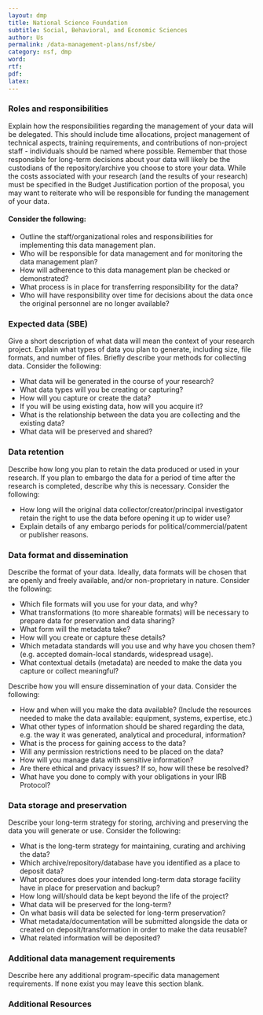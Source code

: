 ```yaml
---
layout: dmp
title: National Science Foundation 
subtitle: Social, Behavioral, and Economic Sciences
author: Us
permalink: /data-management-plans/nsf/sbe/
category: nsf, dmp
word: 
rtf: 
pdf:
latex: 
---
```


### Roles and responsibilities

Explain how the responsibilities regarding the management of your data will be delegated. This should include time allocations, project management of technical aspects, training requirements, and contributions of non-project staff - individuals should be named where possible. Remember that those responsible for long-term decisions about your data will likely be the custodians of the repository/archive you choose to store your data. While the costs associated with your research (and the results of your research) must be specified in the Budget Justification portion of the proposal, you may want to reiterate who will be responsible for funding the management of your data. 

#### Consider the following:

- Outline the staff/organizational roles and responsibilities for implementing this data management plan.
- Who will be responsible for data management and for monitoring the data management plan?
- How will adherence to this data management plan be checked or demonstrated?
- What process is in place for transferring responsibility for the data?
- Who will have responsibility over time for decisions about the data once the original personnel are no longer available? 

### Expected data (SBE)

Give a short description of what data will mean the context of your research project. Explain what types of data you plan to generate, including size, file formats, and number of files. Briefly describe your methods for collecting data. Consider the following:

 - What data will be generated in the course of your research?
 - What data types will you be creating or capturing?
 - How will you capture or create the data?
 - If you will be using existing data, how will you acquire it?
 - What is the relationship between the data you are collecting and the existing data?
 - What data will be preserved and shared?

### Data retention

Describe how long you plan to retain the data produced or used in your research. If you plan to embargo the data for a period of time after the research is completed, describe why this is necessary. Consider the following:

- How long will the original data collector/creator/principal investigator retain the right to use the data before opening it up to wider use?
- Explain details of any embargo periods for political/commercial/patent or publisher reasons.

###  Data format and dissemination

Describe the format of your data. Ideally, data formats will be chosen that are openly and freely available, and/or non-proprietary in nature. Consider the following:

- Which file formats will you use for your data, and why?
- What transformations (to more shareable formats) will be necessary to prepare data for preservation and data sharing?
- What form will the metadata take?
- How will you create or capture these details?
- Which metadata standards will you use and why have you chosen them? (e.g. accepted domain-local standards, widespread usage).
- What contextual details (metadata) are needed to make the data you capture or collect meaningful?

Describe how you will ensure dissemination of your data. Consider the following:

- How and when will you make the data available? (Include the resources needed to make the data available: equipment, systems, expertise, etc.)
- What other types of information should be shared regarding the data, e.g. the way it was generated, analytical and procedural, information?
- What is the process for gaining access to the data?
- Will any permission restrictions need to be placed on the data?
- How will you manage data with sensitive information?
- Are there ethical and privacy issues? If so, how will these be resolved?
- What have you done to comply with your obligations in your IRB Protocol?

### Data storage and preservation

Describe your long-term strategy for storing, archiving and preserving the data you will generate or use. Consider the following:

- What is the long-term strategy for maintaining, curating and archiving the data?
- Which archive/repository/database have you identified as a place to deposit data?
- What procedures does your intended long-term data storage facility have in place for preservation and backup?
- How long will/should data be kept beyond the life of the project?
- What data will be preserved for the long-term?
- On what basis will data be selected for long-term preservation?
- What metadata/documentation will be submitted alongside the data or created on deposit/transformation in order to make the data reusable?
- What related information will be deposited?

###  Additional data management requirements

Describe here any additional program-specific data management requirements. If none exist you may leave this section blank. 

### Additional Resources 


